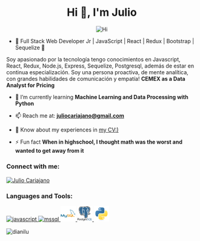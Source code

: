 <h1 align="center">Hi 👋, I'm Julio</h1>

<center><div><img alt="Hi" src="https://cdn.dribbble.com/users/1292677/screenshots/6139167/media/5387dc7e035b3efe9d94516044de66a4.gif"></div></center>
  
- 🔭 Full Stack Web Developer Jr  | JavaScript | React | Redux | Bootstrap | Sequelize 🚀

Soy apasionado por la tecnología tengo conocimientos en Javascript, React, Redux, Node.js, Express, Sequelize, Postgresql, además de estar en continua especialización.
Soy una persona proactiva, de mente analítica, con grandes habilidades de comunicación y empatía!
 **CEMEX as a Data Analyst for Pricing**

- 🌱 I’m currently learning **Machine Learning and Data Processing with Python**

- 📫 Reach me at: **juliocariajano@gmail.com**

- 📄 Know about my experiences in [my CV:)](https://bit.ly/aboutdianalucia)

- ⚡ Fun fact **When in highschool, I thought math was the worst and wanted to get away from it**


<h3 align="left">Connect with me:</h3>
<p align="left">
<a href="https://linkedin.com/in/juliocariajano" target="blank"><img align="center" src="https://raw.githubusercontent.com/rahuldkjain/github-profile-readme-generator/master/src/images/icons/Social/linked-in-alt.svg" alt="Julio Cariajano" height="30" width="40" /></a>


<h3 align="left">Languages and Tools:</h3>
<p align="left"> <a href="https://developer.mozilla.org/es/docs/Web/JavaScript" target="_blank" rel="noreferrer"> <img src="https://icons8.com/icon/108784/javascript" alt="javascript" width="40" height="40"/> </a> <a href="https://www.microsoft.com/en-us/sql-server" target="_blank" rel="noreferrer"> <img src="https://www.svgrepo.com/show/303229/microsoft-sql-server-logo.svg" alt="mssql" width="40" height="40"/> </a> <a href="https://www.mysql.com/" target="_blank" rel="noreferrer"> <img src="https://raw.githubusercontent.com/devicons/devicon/master/icons/mysql/mysql-original-wordmark.svg" alt="mysql" width="40" height="40"/> </a> <a href="https://www.postgresql.org" target="_blank" rel="noreferrer"> <img src="https://raw.githubusercontent.com/devicons/devicon/master/icons/postgresql/postgresql-original-wordmark.svg" alt="postgresql" width="40" height="40"/> </a> <a href="https://www.python.org" target="_blank" rel="noreferrer"> <img src="https://raw.githubusercontent.com/devicons/devicon/master/icons/python/python-original.svg" alt="python" width="40" height="40"/> </a> </p>

<p><img align="center" src="https://github-readme-stats.vercel.app/api/top-langs?username=dianilu&show_icons=true&locale=en&layout=compact" alt="dianilu" /></p>


